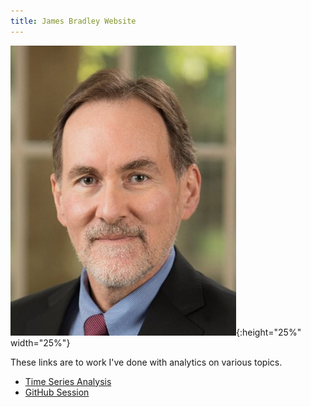 ```yaml
---
title: James Bradley Website
---
```


![James Bradley Image](BradleyJim.jpg){:height="25%" width="25%"}

These links are to work I've done with analytics on various topics.

- [Time Series Analysis](/timeseries/index.html)
- [GitHub Session](https://github.com/jrb28/github_website)

